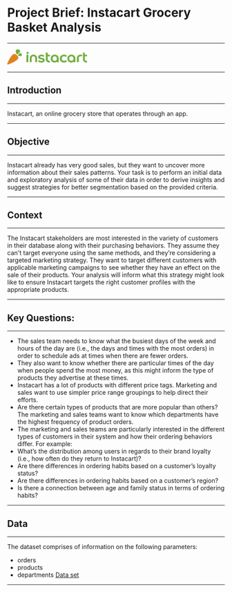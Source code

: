 # Project Brief: Instacart Grocery Basket Analysis
---

![instacart logo](https://github.com/DanielNuOrt/Instacart-online-store/blob/main/instacart-logo.jpg)

---
## Introduction
---
Instacart, an online grocery store that operates
through an app.

---

## Objective
---

Instacart already has very good sales, but they want to uncover more
information about their sales patterns. Your task is to perform an initial data and exploratory
analysis of some of their data in order to derive insights and suggest strategies for better
segmentation based on the provided criteria.

---
## Context
---

The Instacart stakeholders are most interested in the variety of customers in their database
along with their purchasing behaviors. They assume they can't target everyone using the same
methods, and they’re considering a targeted marketing strategy. They want to target different
customers with applicable marketing campaigns to see whether they have an effect on the sale
of their products. Your analysis will inform what this strategy might look like to ensure Instacart
targets the right customer profiles with the appropriate products.

---

## Key Questions:
---

   * The sales team needs to know what the busiest days of the week and hours of the day
   are (i.e., the days and times with the most orders) in order to schedule ads at times
   when there are fewer orders.
   * They also want to know whether there are particular times of the day when people spend
   the most money, as this might inform the type of products they advertise at these times.
   * Instacart has a lot of products with different price tags. Marketing and sales want to use
   simpler price range groupings to help direct their efforts.
   * Are there certain types of products that are more popular than others? The marketing
   and sales teams want to know which departments have the highest frequency of product
   orders.
   * The marketing and sales teams are particularly interested in the different types of
   customers in their system and how their ordering behaviors differ. For example:
   * What’s the distribution among users in regards to their brand loyalty (i.e., how
   often do they return to Instacart)?
   * Are there differences in ordering habits based on a customer’s loyalty status?
   * Are there differences in ordering habits based on a customer’s region?
   * Is there a connection between age and family status in terms of ordering habits?
---

## Data
---

The dataset comprises of information on the following parameters:
- orders
- products
- departments
    [Data set](https://s3.amazonaws.com/coach-courses-us/public/courses/data-immersion/A4/A4_Data_Assets/customers.zip)
---

